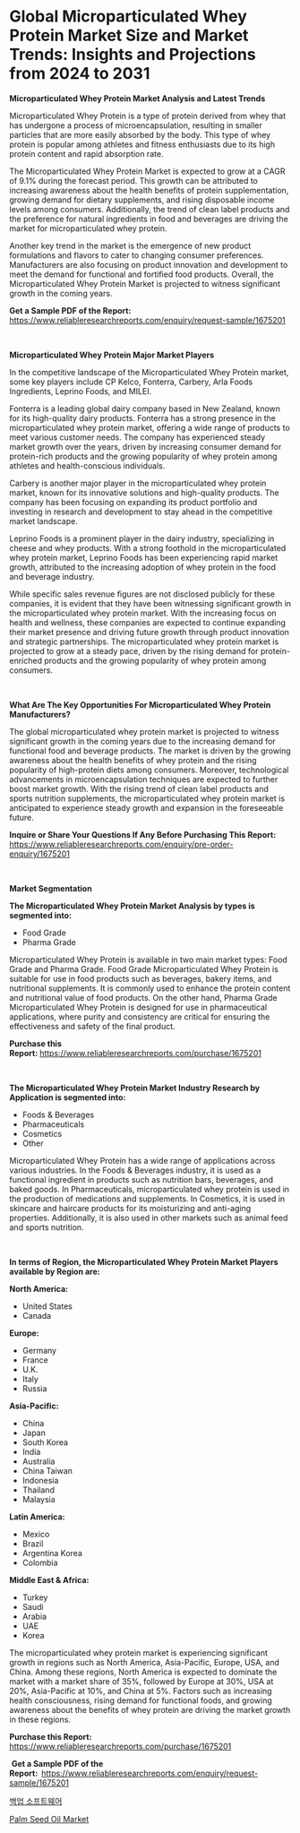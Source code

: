 <p><h1>Global Microparticulated Whey Protein Market Size and Market Trends: Insights and Projections from 2024 to 2031</h1></p><p><strong>Microparticulated Whey Protein Market Analysis and Latest Trends</strong></p>
<p><p>Microparticulated Whey Protein is a type of protein derived from whey that has undergone a process of microencapsulation, resulting in smaller particles that are more easily absorbed by the body. This type of whey protein is popular among athletes and fitness enthusiasts due to its high protein content and rapid absorption rate.</p><p>The Microparticulated Whey Protein Market is expected to grow at a CAGR of 9.1% during the forecast period. This growth can be attributed to increasing awareness about the health benefits of protein supplementation, growing demand for dietary supplements, and rising disposable income levels among consumers. Additionally, the trend of clean label products and the preference for natural ingredients in food and beverages are driving the market for microparticulated whey protein.</p><p>Another key trend in the market is the emergence of new product formulations and flavors to cater to changing consumer preferences. Manufacturers are also focusing on product innovation and development to meet the demand for functional and fortified food products. Overall, the Microparticulated Whey Protein Market is projected to witness significant growth in the coming years.</p></p>
<p><strong>Get a Sample PDF of the Report:&nbsp;</strong> <a href="https://www.reliableresearchreports.com/enquiry/request-sample/1675201">https://www.reliableresearchreports.com/enquiry/request-sample/1675201</a></p>
<p>&nbsp;</p>
<p><strong>Microparticulated Whey Protein Major Market Players</strong></p>
<p><p>In the competitive landscape of the Microparticulated Whey Protein market, some key players include CP Kelco, Fonterra, Carbery, Arla Foods Ingredients, Leprino Foods, and MILEI. </p><p>Fonterra is a leading global dairy company based in New Zealand, known for its high-quality dairy products. Fonterra has a strong presence in the microparticulated whey protein market, offering a wide range of products to meet various customer needs. The company has experienced steady market growth over the years, driven by increasing consumer demand for protein-rich products and the growing popularity of whey protein among athletes and health-conscious individuals. </p><p>Carbery is another major player in the microparticulated whey protein market, known for its innovative solutions and high-quality products. The company has been focusing on expanding its product portfolio and investing in research and development to stay ahead in the competitive market landscape. </p><p>Leprino Foods is a prominent player in the dairy industry, specializing in cheese and whey products. With a strong foothold in the microparticulated whey protein market, Leprino Foods has been experiencing rapid market growth, attributed to the increasing adoption of whey protein in the food and beverage industry. </p><p>While specific sales revenue figures are not disclosed publicly for these companies, it is evident that they have been witnessing significant growth in the microparticulated whey protein market. With the increasing focus on health and wellness, these companies are expected to continue expanding their market presence and driving future growth through product innovation and strategic partnerships. The microparticulated whey protein market is projected to grow at a steady pace, driven by the rising demand for protein-enriched products and the growing popularity of whey protein among consumers.</p></p>
<p>&nbsp;</p>
<p><strong>What Are The Key Opportunities For Microparticulated Whey Protein Manufacturers?</strong></p>
<p><p>The global microparticulated whey protein market is projected to witness significant growth in the coming years due to the increasing demand for functional food and beverage products. The market is driven by the growing awareness about the health benefits of whey protein and the rising popularity of high-protein diets among consumers. Moreover, technological advancements in microencapsulation techniques are expected to further boost market growth. With the rising trend of clean label products and sports nutrition supplements, the microparticulated whey protein market is anticipated to experience steady growth and expansion in the foreseeable future.</p></p>
<p><strong>Inquire or Share Your Questions If Any Before Purchasing This Report:</strong> <a href="https://www.reliableresearchreports.com/enquiry/pre-order-enquiry/1675201">https://www.reliableresearchreports.com/enquiry/pre-order-enquiry/1675201</a></p>
<p>&nbsp;</p>
<p><strong>Market Segmentation</strong></p>
<p><strong>The Microparticulated Whey Protein Market Analysis by types is segmented into:</strong></p>
<p><ul><li>Food Grade</li><li>Pharma Grade</li></ul></p>
<p><p>Microparticulated Whey Protein is available in two main market types: Food Grade and Pharma Grade. Food Grade Microparticulated Whey Protein is suitable for use in food products such as beverages, bakery items, and nutritional supplements. It is commonly used to enhance the protein content and nutritional value of food products. On the other hand, Pharma Grade Microparticulated Whey Protein is designed for use in pharmaceutical applications, where purity and consistency are critical for ensuring the effectiveness and safety of the final product.</p></p>
<p><strong>Purchase this Report:&nbsp;</strong><a href="https://www.reliableresearchreports.com/purchase/1675201">https://www.reliableresearchreports.com/purchase/1675201</a></p>
<p>&nbsp;</p>
<p><strong>The Microparticulated Whey Protein Market Industry Research by Application is segmented into:</strong></p>
<p><ul><li>Foods & Beverages</li><li>Pharmaceuticals</li><li>Cosmetics</li><li>Other</li></ul></p>
<p><p>Microparticulated Whey Protein has a wide range of applications across various industries. In the Foods & Beverages industry, it is used as a functional ingredient in products such as nutrition bars, beverages, and baked goods. In Pharmaceuticals, microparticulated whey protein is used in the production of medications and supplements. In Cosmetics, it is used in skincare and haircare products for its moisturizing and anti-aging properties. Additionally, it is also used in other markets such as animal feed and sports nutrition.</p></p>
<p>&nbsp;</p>
<p><strong>In terms of Region, the Microparticulated Whey Protein Market Players available by Region are:</strong></p>
<p>
    <p> <strong> North America: </strong>
        <ul>
            <li>United States</li>
            <li>Canada</li>
        </ul>
        </p> 
    <p> <strong> Europe: </strong>
        <ul>
            <li>Germany</li>
            <li>France</li>
            <li>U.K.</li>
            <li>Italy</li>
            <li>Russia</li>
        </ul>
        </p> 
    <p> <strong> Asia-Pacific: </strong>
        <ul>
            <li>China</li>
            <li>Japan</li>
            <li>South Korea</li>
            <li>India</li>
            <li>Australia</li>
            <li>China Taiwan</li>
            <li>Indonesia</li>
            <li>Thailand</li>
            <li>Malaysia</li>
        </ul>
        </p> 
    <p> <strong> Latin America: </strong>
        <ul>
            <li>Mexico</li>
            <li>Brazil</li>
            <li>Argentina Korea</li>
            <li>Colombia</li>
        </ul>
        </p> 
    <p> <strong> Middle East & Africa: </strong>
        <ul>
            <li>Turkey</li>
            <li>Saudi</li>
            <li>Arabia</li>
            <li>UAE</li>
            <li>Korea</li>
        </ul>
    </p>
    </p>
<p><p>The microparticulated whey protein market is experiencing significant growth in regions such as North America, Asia-Pacific, Europe, USA, and China. Among these regions, North America is expected to dominate the market with a market share of 35%, followed by Europe at 30%, USA at 20%, Asia-Pacific at 10%, and China at 5%. Factors such as increasing health consciousness, rising demand for functional foods, and growing awareness about the benefits of whey protein are driving the market growth in these regions.</p></p>
<p><strong>Purchase this Report: </strong><a href="https://www.reliableresearchreports.com/purchase/1675201">https://www.reliableresearchreports.com/purchase/1675201</a></p>
<p>&nbsp;<strong>Get a Sample PDF of the Report:&nbsp;&nbsp;</strong><a href="https://www.reliableresearchreports.com/enquiry/request-sample/1675201">https://www.reliableresearchreports.com/enquiry/request-sample/1675201</a></p>
<p><strong></strong></p>
<p><p><a href="https://medium.com/@munchkin678568/%EB%B0%B1%EC%97%85-%EC%86%8C%ED%94%84%ED%8A%B8%EC%9B%A8%EC%96%B4-%EC%8B%9C%EC%9E%A5-%EB%B3%B4%EA%B3%A0%EC%84%9C%EB%8A%94-%EC%9D%B4-%EC%8B%9C%EC%9E%A5%EC%9D%98-%EC%B5%9C%EC%8B%A0-%ED%8A%B8%EB%A0%8C%EB%93%9C%EC%99%80-%EC%84%B1%EC%9E%A5-%EA%B8%B0%ED%9A%8C%EB%A5%BC-%EB%B3%B4%EC%97%AC%EC%A4%8D%EB%8B%88%EB%8B%A4-5e230801488f">백업 소프트웨어</a></p><p><a href="https://glittery-fuchsia-86a.notion.site/Palm-Seed-Oil-Market-Size-Reflecting-a-Forecast-Till-2031-Market-By-Type-By-Application-and-By-Geo-c98e48c262a247fdb1717851c3013b02">Palm Seed Oil Market</a></p></p>
